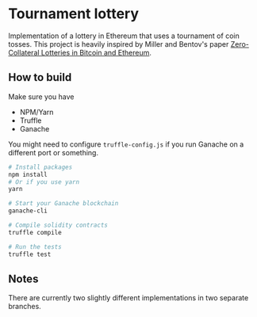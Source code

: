 # Tournament lottery

Implementation of a lottery in Ethereum that uses a tournament of coin tosses. This project is heavily inspired by Miller and Bentov's paper [Zero-Collateral Lotteries in Bitcoin and Ethereum](https://ieeexplore.ieee.org/abstract/document/7966964).


## How to build

Make sure you have
- NPM/Yarn
- Truffle
- Ganache
  
You might need to configure `truffle-config.js` if you run Ganache on a different port or something.

```bash
# Install packages
npm install
# Or if you use yarn
yarn

# Start your Ganache blockchain
ganache-cli

# Compile solidity contracts
truffle compile

# Run the tests
truffle test
```

## Notes

There are currently two slightly different implementations in two separate branches.